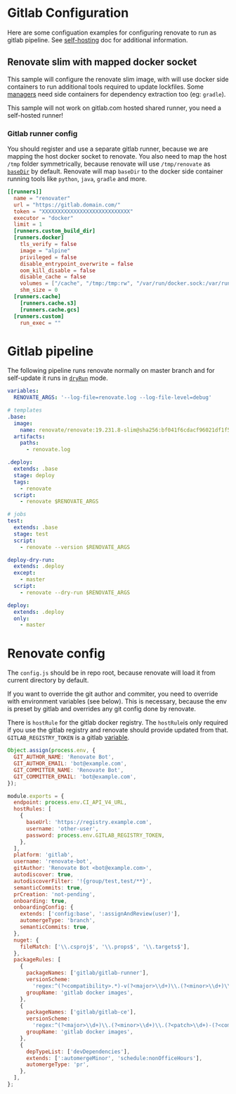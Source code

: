 # Gitlab Configuration

Here are some configuation examples for configuring renovate to run as gitlab pipeline.
See [self-hosting](https://github.com/renovatebot/renovate/blob/master/docs/development/self-hosting.md#self-hosting-renovate) doc for additional information.

## Renovate slim with mapped docker socket

This sample will configure the renovate slim image, with will use docker side containers to run additional tools required to update lockfiles.
Some [managers](https://docs.renovatebot.com/modules/manager/) need side containers for dependency extraction too (eg: `gradle`).

This sample will not work on gitlab.com hosted shared runner, you need a self-hosted runner!

### Gitlab runner config

You should register and use a separate gitlab runner, because we are mapping the host docker socket to renovate.
You also need to map the host `/tmp` folder symmetrically, because renovate will use `/tmp/renovate` as [`baseDir`](https://docs.renovatebot.com/self-hosted-configuration/#basedir) by default.
Renovate will map `baseDir` to the docker side container running tools like `python`, `java`, `gradle` and more.

```toml
[[runners]]
  name = "renovater"
  url = "https://gitlab.domain.com/"
  token = "XXXXXXXXXXXXXXXXXXXXXXXXXXXX"
  executor = "docker"
  limit = 1
  [runners.custom_build_dir]
  [runners.docker]
    tls_verify = false
    image = "alpine"
    privileged = false
    disable_entrypoint_overwrite = false
    oom_kill_disable = false
    disable_cache = false
    volumes = ["/cache", "/tmp:/tmp:rw", "/var/run/docker.sock:/var/run/docker.sock"]
    shm_size = 0
  [runners.cache]
    [runners.cache.s3]
    [runners.cache.gcs]
  [runners.custom]
    run_exec = ""
```

# Gitlab pipeline

The following pipeline runs renovate normally on master branch and for self-update it runs in [`dryRun`](https://docs.renovatebot.com/self-hosted-configuration/#dryrun) mode.

```yml
variables:
  RENOVATE_ARGS: '--log-file=renovate.log --log-file-level=debug'

# templates
.base:
  image:
    name: renovate/renovate:19.231.8-slim@sha256:bf041f6cdacf96021df1f50e97449883d8e223db06184b2a3025a568c6f6c259
  artifacts:
    paths:
      - renovate.log

.deploy:
  extends: .base
  stage: deploy
  tags:
    - renovate
  script:
    - renovate $RENOVATE_ARGS

# jobs
test:
  extends: .base
  stage: test
  script:
    - renovate --version $RENOVATE_ARGS

deploy-dry-run:
  extends: .deploy
  except:
    - master
  script:
    - renovate --dry-run $RENOVATE_ARGS

deploy:
  extends: .deploy
  only:
    - master
```

# Renovate config

The `config.js` should be in repo root, because renovate will load it from current directory by default.

If you want to override the git author and commiter, you need to override with environment variables (see below).
This is necessary, because the env is preset by gitlab and overrides any git config done by renovate.

There is `hostRule` for the gitlab docker registry.
The `hostRule`is only required if you use the gitlab registry and renovate should provide updated from that.
`GITLAB_REGISTRY_TOKEN` is a gitlab [variable](https://docs.gitlab.com/ee/ci/variables/#create-a-custom-variable-in-the-ui).

```js
Object.assign(process.env, {
  GIT_AUTHOR_NAME: 'Renovate Bot',
  GIT_AUTHOR_EMAIL: 'bot@example.com',
  GIT_COMMITTER_NAME: 'Renovate Bot',
  GIT_COMMITTER_EMAIL: 'bot@example.com',
});

module.exports = {
  endpoint: process.env.CI_API_V4_URL,
  hostRules: [
    {
      baseUrl: 'https://registry.example.com',
      username: 'other-user',
      password: process.env.GITLAB_REGISTRY_TOKEN,
    },
  ],
  platform: 'gitlab',
  username: 'renovate-bot',
  gitAuthor: 'Renovate Bot <bot@example.com>',
  autodiscover: true,
  autodiscoverFilter: '!{group/test,test/**}',
  semanticCommits: true,
  prCreation: 'not-pending',
  onboarding: true,
  onboardingConfig: {
    extends: ['config:base', ':assignAndReview(user)'],
    automergeType: 'branch',
    semanticCommits: true,
  },
  nuget: {
    fileMatch: ['\\.csproj$', '\\.props$', '\\.targets$'],
  },
  packageRules: [
    {
      packageNames: ['gitlab/gitlab-runner'],
      versionScheme:
        'regex:^(?<compatibility>.*)-v(?<major>\\d+)\\.(?<minor>\\d+)\\.(?<patch>\\d+)?$',
      groupName: 'gitlab docker images',
    },
    {
      packageNames: ['gitlab/gitlab-ce'],
      versionScheme:
        'regex:^(?<major>\\d+)\\.(?<minor>\\d+)\\.(?<patch>\\d+)-(?<compatibility>ce\\.\\d+)$',
      groupName: 'gitlab docker images',
    },
    {
      depTypeList: ['devDependencies'],
      extends: [':automergeMinor', 'schedule:nonOfficeHours'],
      automergeType: 'pr',
    },
  ],
};
```

